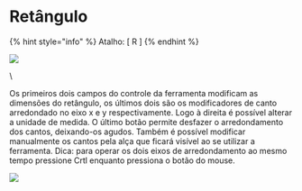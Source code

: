 # Retângulo

{% hint style="info" %}
Atalho: \[ R ]
{% endhint %}



![](https://lh5.googleusercontent.com/CQuBOlt5SDxt-kM0CQ13jgRRAlT\_RUDe3BMurLcUpLDOat-w8LPgTSyCTq5-34nXoYR4XANmnt9FICv2XZIIsFQs\_qY88X5KrWZ64BAdoUMF3sIRiT9ugreYO6rSyvA8aXil-Pcfs7Zzcr0hKw)

\


Os primeiros dois campos do controle da ferramenta modificam as dimensões do retângulo, os últimos dois são os modificadores de canto arredondado no eixo x e y respectivamente. Logo à direita é possível alterar a unidade de medida. O último botão permite desfazer o arredondamento dos cantos, deixando-os agudos. Também é possível modificar manualmente os cantos pela alça que ficará visível ao se utilizar a ferramenta. Dica: para operar os dois eixos de arredondamento ao mesmo tempo pressione Crtl enquanto pressiona o botão do mouse.

![](https://lh4.googleusercontent.com/7FpENrMv5Sf3yJi-jVfTnKnQqzEtBIKTm2VGN0svOqBizFn8UQCdlKT9noLe9KEwJ-Xp51N0k\_xkxOPGNE-CKdJLOqwRf5woLEa79UfLGRqDbe1yPNdEZSseGlmSjTGDRd4YO0Nm1KBsGcmlHA)
